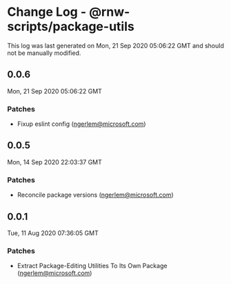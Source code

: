 # Change Log - @rnw-scripts/package-utils

This log was last generated on Mon, 21 Sep 2020 05:06:22 GMT and should not be manually modified.

<!-- Start content -->

## 0.0.6

Mon, 21 Sep 2020 05:06:22 GMT

### Patches

- Fixup eslint config (ngerlem@microsoft.com)

## 0.0.5

Mon, 14 Sep 2020 22:03:37 GMT

### Patches

- Reconcile package versions (ngerlem@microsoft.com)

## 0.0.1

Tue, 11 Aug 2020 07:36:05 GMT

### Patches

- Extract Package-Editing Utilities To Its Own Package (ngerlem@microsoft.com)

